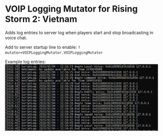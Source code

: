 # VOIP Logging Mutator for Rising Storm 2: Vietnam

Adds log entries to server log when players start and stop broadcasting in voice chat.

Add to server startup line to enable: `?mutator=VOIPLoggingMutator.VOIPLoggingMutator`

Example log entries:
![example log entries](./example.png)

